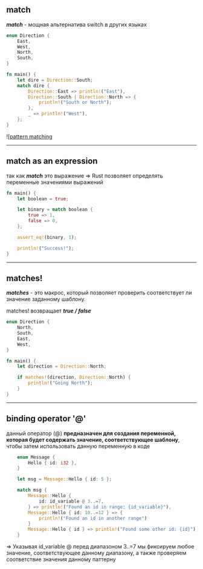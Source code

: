 ## match

***match*** - мощная альтернатива switch в других языках 

```Rust
enum Direction {
    East,
    West,
    North,
    South,
}

fn main() {
    let dire = Direction::South;
    match dire {
        Direction::East => println!("East"),
        Direction::South | Direction::North => {
            println!("South or North");
        },
        _ => println!("West"),
    };
}
```


![[pattern matching](pics/pattern_matching.png)

---
## match as an expression

так как ***match*** это выражение => Rust позволяет определять  переменные значениями выражений

```Rust
fn main() {
    let boolean = true;

    let binary = match boolean {
        true => 1,
        false => 0,
    };

    assert_eq!(binary, 1);

    println!("Success!");
}
```

---


## matches!

***matches*** - это макрос, который позволяет проверить соответствует ли значение заданному  шаблону.

matches! возвращает ***true / false***

```Rust
enum Direction {
    North,
    South,
    East,
    West,
}

fn main() {
    let direction = Direction::North;

    if matches!(direction, Direction::North) {
        println!("Going North");
    }
}
```

---

## binding operator '@'

данный оператор (@) **предназначен для создания переменной, которая будет содержать значение, соответствующее шаблону**, чтобы затем использовать данную переменную в коде

```Rust
    enum Message {
        Hello { id: i32 },
    }

    let msg = Message::Hello { id: 5 };

    match msg {
        Message::Hello {
            id: id_variable @ 3..=7,
        } => println!("Found an id in range: {id_variable}"),
        Message::Hello { id: 10..=12 } => {
            println!("Found an id in another range")
        }
        Message::Hello { id } => println!("Found some other id: {id}"),
    }

```


=> Указывая id_variable @ перед диапазоном 3..=7 мы фиксируем любое значение, соответствующее данному диапазону, а также проверяем соответствие значения данному паттерну 